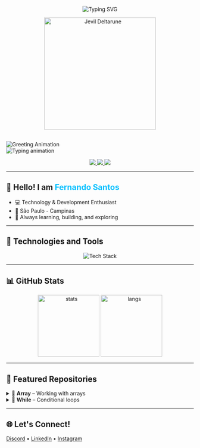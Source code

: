<p align="center">
  <img src="https://readme-typing-svg.herokuapp.com?font=Fira+Code&weight=600&size=25&duration=4000&pause=1000&color=00BFFF&center=true&vCenter=true&width=500&lines=Welcome+to+my+profile!;¡Bienvenido+a+mi+perfil!;ようこそ!;欢迎来到我的主页!;Добро+пожаловать!" alt="Typing SVG" />
</p>

<p align="center">
  <img src="https://user-images.githubusercontent.com/61802610/80830970-54264f80-8bc0-11ea-8603-51aa42d7c466.gif" width="300" alt="Jevil Deltarune">
</p>
<br>
  <img src="https://readme-typing-svg.demolab.com?font=Fira+Code&pause=1000&color=F92772&width=350&lines=Hello+World!+I+am+Lucas!" alt="Greeting Animation">
  <br>
  <img src="https://readme-typing-svg.demolab.com?font=Fira+Code&pause=1000&color=22D3EE&width=435&lines=%F0%9F%8E%93+Software+Development+at+SENAI-SP;%F0%9F%8E%AE+Games+Enjoyer;%F0%9F%97%BD+Based+in+Campinas%2C+Brazil" alt="Typing animation">
</p>

<p align="center">
  <a href="https://discord.com/users/1365367910192910398" title="Connect with me on Discord">
    <img src="https://img.shields.io/badge/Discord-ferrnd-5865F2?logo=discord&logoColor=white&style=for-the-badge" />
  </a>
  <a href="https://www.linkedin.com/in/fernando-santos-a548a4349/" title="Connect with me on LinkedIn">
    <img src="https://img.shields.io/badge/LinkedIn-Fernando%20Santos-0A66C2?logo=linkedin&logoColor=white&style=for-the-badge" />
  </a>
  <a href="https://www.instagram.com/fferrnd/" title="Follow me on Instagram">
    <img src="https://img.shields.io/badge/@fferrnd-E4405F?logo=instagram&logoColor=white&style=for-the-badge" />
  </a>
</p>

---

## 👋 Hello! I am <span style="color:#00bfff;">Fernando Santos</span>
- 💻 Technology & Development Enthusiast  
- 📍 São Paulo - Campinas  
- 🚀 Always learning, building, and exploring  



---

## 🧰 Technologies and Tools
<p align="center">
  <img src="https://skillicons.dev/icons?i=html,css,js,python,java,git,github,nodejs,postgres,linux,windows,postman,vscode,figma&theme=light" alt="Tech Stack" />
</p>


---

## 📊 GitHub Stats
<p align="center">
  <img src="https://github-readme-stats.vercel.app/api?username=ferrnd&show_icons=true&theme=tokyonight" alt="stats" height="165"/>
  <img src="https://github-readme-stats.vercel.app/api/top-langs/?username=ferrnd&layout=compact&theme=tokyonight" alt="langs" height="165"/>
</p>

---

## 📂 Featured Repositories
<details>
  <summary>📁 <strong>Array</strong> – Working with arrays</summary>
  <p>🔹 Store multiple values in a single variable.</p>
  <p>🔹 Useful for numbers, names, or items.</p>
  <p>🔹 Easy to add, remove, or loop through elements.</p>
</details>

<details>
  <summary>📁 <strong>While</strong> – Conditional loops</summary>
  <p>🔹 Runs as long as the condition is <code>true</code>.</p>
  <p>🔹 Great for uncertain situations.</p>
  <p>🔹 ⚠️ Watch out for infinite loops!</p>
</details>

---

## 🌐 Let's Connect!
  <a href="https://discord.com/users/1365367910192910398">Discord</a> • 
  <a href="https://www.linkedin.com/in/fernando-santos-a548a4349/">LinkedIn</a> • 
  <a href="https://www.instagram.com/fferrnd/">Instagram</a>
</p>

